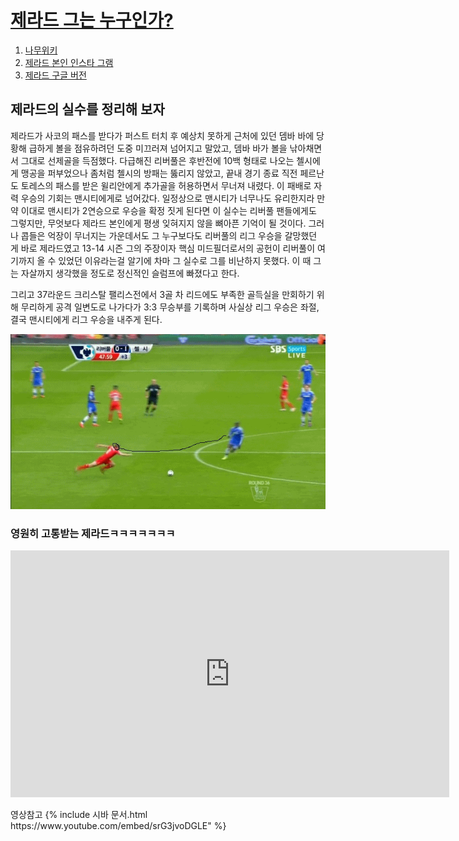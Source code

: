 <html>
<head>
 
  <meta charset="utf-8">
</head>
<body>
  <h1><a href="https://en.wikipedia.org/wiki/Steven_Gerrard" target="_blank" title="리버풀은 빅클럽 아니야">제라드 그는 누구인가?</a></h1>
  <ol>
    <li><a href="https://namu.wiki/w/%EC%8A%A4%ED%8B%B0%EB%B8%90%20%EC%A0%9C%EB%9D%BC%EB%93%9C" target="blank" title="제라드 나무위키">나무위키</a></li>
    <li><a href="https://www.instagram.com/stevengerrard" target="_blank" title="제라드의 인스타 그램">제라드 본인 인스타 그램</a></li>
    <li><a href="https://www.google.com/search?q=%EC%A0%9C%EB%9D%BC%EB%93%9C&rlz=1C1QJDC_enKR897KR897&oq=%EC%A0%9C%EB%9D%BC%EB%93%9C&aqs=chrome..69i57j69i59j69i60j69i61.960j0j4&sourceid=chrome&ie=UTF-8" target="_blank" title="구글로 치는 제라드">제라드 구글 버전</a></li>
  </ol>
</body>
  <h2>제라드의 실수를 정리해 보자</h2>
  <p>제라드가 사코의 패스를 받다가 퍼스트 터치 후 예상치 못하게 근처에 있던 뎀바 바에 당황해 급하게 볼을 점유하려던 도중 미끄러져 넘어지고 말았고, 뎀바 바가 볼을 낚아채면서 그대로 선제골을 득점했다. 다급해진 리버풀은 후반전에 10백 형태로 나오는 첼시에게 맹공을 퍼부었으나 좀처럼 첼시의 방패는 뚫리지 않았고, 끝내 경기 종료 직전 페르난도 토레스의 패스를 받은 윌리안에게 추가골을 허용하면서 무너져 내렸다. 이 패배로 자력 우승의 기회는 맨시티에게로 넘어갔다. 일정상으로 맨시티가 너무나도 유리한지라 만약 이대로 맨시티가 2연승으로 우승을 확정 짓게 된다면 이 실수는 리버풀 팬들에게도 그렇지만, 무엇보다 제라드 본인에게 평생 잊혀지지 않을 뼈아픈 기억이 될 것이다. 그러나 콥들은 억장이 무너지는 가운데서도 그 누구보다도 리버풀의 리그 우승을 갈망했던 게 바로 제라드였고 13-14 시즌 그의 주장이자 핵심 미드필더로서의 공헌이 리버풀이 여기까지 올 수 있었던 이유라는걸 알기에 차마 그 실수로 그를 비난하지 못했다. 이 때 그는 자살까지 생각했을 정도로 정신적인 슬럼프에 빠졌다고 한다.

그리고 37라운드 크리스탈 팰리스전에서 3골 차 리드에도 부족한 골득실을 만회하기 위해 무리하게 공격 일변도로 나가다가 3:3 무승부를 기록하며 사실상 리그 우승은 좌절, 결국 맨시티에게 리그 우승을 내주게 된다.</p>
<img src="c8bd00c917f761fb97abce4f046760e5.gif">
<h3>영원히 고통받는 제라드ㅋㅋㅋㅋㅋㅋㅋ</h3>

<P><iframe width="702" height="395" src="https://www.youtube.com/embed/sRQ-LO1fnk8" frameborder="0" allow="accelerometer; autoplay; encrypted-media; gyroscope; picture-in-picture" allowfullscreen></iframe></p>영상참고
{% include 시바 문서.html https://www.youtube.com/embed/srG3jvoDGLE" %}
</body>
</html>
